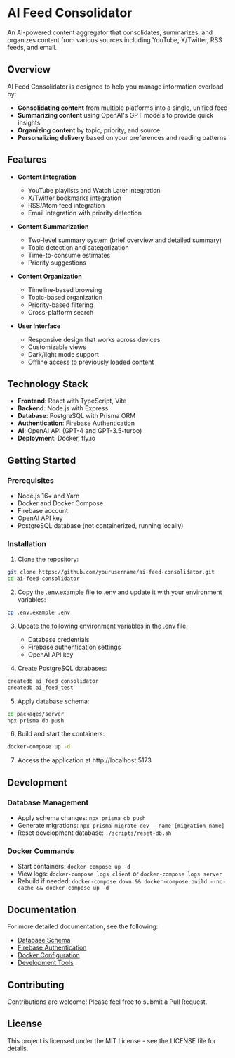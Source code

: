 # AI Feed Consolidator

An AI-powered content aggregator that consolidates, summarizes, and organizes content from various sources including YouTube, X/Twitter, RSS feeds, and email.

## Overview

AI Feed Consolidator is designed to help you manage information overload by:

- **Consolidating content** from multiple platforms into a single, unified feed
- **Summarizing content** using OpenAI's GPT models to provide quick insights
- **Organizing content** by topic, priority, and source
- **Personalizing delivery** based on your preferences and reading patterns

## Features

- **Content Integration**
  - YouTube playlists and Watch Later integration
  - X/Twitter bookmarks integration
  - RSS/Atom feed integration
  - Email integration with priority detection

- **Content Summarization**
  - Two-level summary system (brief overview and detailed summary)
  - Topic detection and categorization
  - Time-to-consume estimates
  - Priority suggestions

- **Content Organization**
  - Timeline-based browsing
  - Topic-based organization
  - Priority-based filtering
  - Cross-platform search

- **User Interface**
  - Responsive design that works across devices
  - Customizable views
  - Dark/light mode support
  - Offline access to previously loaded content

## Technology Stack

- **Frontend**: React with TypeScript, Vite
- **Backend**: Node.js with Express
- **Database**: PostgreSQL with Prisma ORM
- **Authentication**: Firebase Authentication
- **AI**: OpenAI API (GPT-4 and GPT-3.5-turbo)
- **Deployment**: Docker, fly.io

## Getting Started

### Prerequisites

- Node.js 16+ and Yarn
- Docker and Docker Compose
- Firebase account
- OpenAI API key
- PostgreSQL database (not containerized, running locally)

### Installation

1. Clone the repository:
```bash
git clone https://github.com/yourusername/ai-feed-consolidator.git
cd ai-feed-consolidator
```

2. Copy the .env.example file to .env and update it with your environment variables:
```bash
cp .env.example .env
```

3. Update the following environment variables in the .env file:
   - Database credentials
   - Firebase authentication settings
   - OpenAI API key

4. Create PostgreSQL databases:
```bash
createdb ai_feed_consolidator
createdb ai_feed_test
```

5. Apply database schema:
```bash
cd packages/server
npx prisma db push
```

6. Build and start the containers:
```bash
docker-compose up -d
```

7. Access the application at http://localhost:5173

## Development

### Database Management

- Apply schema changes: `npx prisma db push`
- Generate migrations: `npx prisma migrate dev --name [migration_name]`
- Reset development database: `./scripts/reset-db.sh`

### Docker Commands

- Start containers: `docker-compose up -d`
- View logs: `docker-compose logs client` or `docker-compose logs server`
- Rebuild if needed: `docker-compose down && docker-compose build --no-cache && docker-compose up -d`

## Documentation

For more detailed documentation, see the following:
- [Database Schema](docs/erd-diagram.md)
- [Firebase Authentication](docs/stories/story-001.1-firebase-authentication-implementation.md)
- [Docker Configuration](docs/docker-setup.md)
- [Development Tools](docs/development-tools.md)

## Contributing

Contributions are welcome! Please feel free to submit a Pull Request.

## License

This project is licensed under the MIT License - see the LICENSE file for details.
